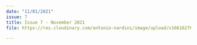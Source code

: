 ```yaml
---
date: "11/01/2021"
issue: 7
title: Issue 7 - November 2021
file: https://res.cloudinary.com/antonio-nardini/image/upload/v1661627632/Upton%20Times/Issue_7_Upton_November_2021_Upton_Times_v1_A4_Web_f9clc2.pdf

---
```

